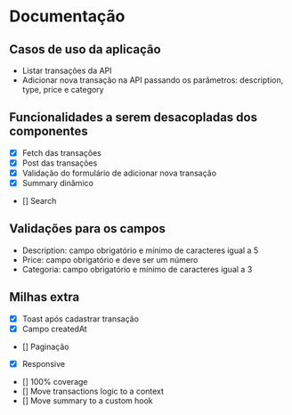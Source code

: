 # Documentação

## Casos de uso da aplicação
- Listar transações da API
- Adicionar nova transação na API passando os parâmetros: description, type, price e category

## Funcionalidades a serem desacopladas dos componentes
- [x] Fetch das transações
- [x] Post das transações 
- [x] Validação do formulário de adicionar nova transação
- [x] Summary dinâmico
- [] Search

## Validações para os campos
- Description: campo obrigatório e mínimo de caracteres igual a 5
- Price: campo obrigatório e deve ser um número
- Categoria: campo obrigatório e mínimo de caracteres igual a 3

## Milhas extra
- [x] Toast após cadastrar transação
- [x] Campo createdAt
- [] Paginação
- [x] Responsive
- [] 100% coverage
- [] Move transactions logic to a context
- [] Move summary to a custom hook